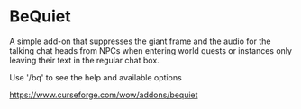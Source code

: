 # BeQuiet
A simple add-on that suppresses the giant frame and the audio for the talking chat heads from NPCs when entering world quests or instances only leaving their text in the regular chat box.

Use '/bq' to see the help and available options

https://www.curseforge.com/wow/addons/bequiet
